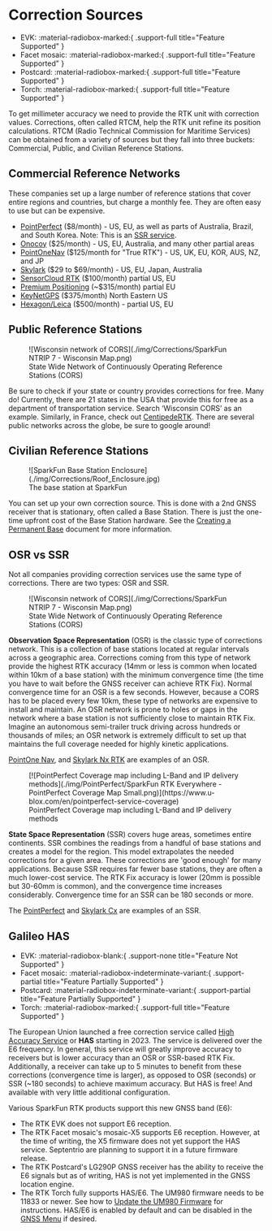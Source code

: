 # Correction Sources

<!--
Compatibility Icons
====================================================================================

:material-radiobox-marked:{ .support-full title="Feature Supported" }
:material-radiobox-indeterminate-variant:{ .support-partial title="Feature Partially Supported" }
:material-radiobox-blank:{ .support-none title="Feature Not Supported" }
-->

<div class="grid cards fill" markdown>

- EVK: :material-radiobox-marked:{ .support-full title="Feature Supported" }
- Facet mosaic: :material-radiobox-marked:{ .support-full title="Feature Supported" }
- Postcard: :material-radiobox-marked:{ .support-full title="Feature Supported" }
- Torch: :material-radiobox-marked:{ .support-full title="Feature Supported" }

</div>

To get millimeter accuracy we need to provide the RTK unit with correction values. Corrections, often called RTCM, help the RTK unit refine its position calculations. RTCM (Radio Technical Commission for Maritime Services) can be obtained from a variety of sources but they fall into three buckets: Commercial, Public, and Civilian Reference Stations.

## Commercial Reference Networks

These companies set up a large number of reference stations that cover entire regions and countries, but charge a monthly fee. They are often easy to use but can be expensive.

- [PointPerfect](https://docs.sparkfun.com/SparkFun_RTK_Everywhere_Firmware/quickstart-torch/#pointperfect-corrections) ($8/month) - US, EU, as well as parts of Australia, Brazil, and South Korea. Note: This is an [SSR service](https://docs.sparkfun.com/SparkFun_RTK_Everywhere_Firmware/correction_sources/#osr-vs-ssr).
- [Onocoy](https://console.onocoy.com/explorer) ($25/month) - US, EU, Australia, and many other partial areas
- [PointOneNav](https://app.pointonenav.com/trial?src=sparkfun) ($125/month for "True RTK") - US, UK, EU, KOR, AUS, NZ, and JP
- [Skylark](https://www.swiftnav.com/skylark) ($29 to $69/month) - US, EU, Japan, Australia
- [SensorCloud RTK](https://rtk.sensorcloud.com/pricing/) ($100/month) partial US, EU
- [Premium Positioning](https://www.premium-positioning.com) (~$315/month) partial EU
- [KeyNetGPS](https://www.keypre.com/KeynetGPS) ($375/month) North Eastern US
- [Hexagon/Leica](https://hxgnsmartnet.com/en-US) ($500/month) - partial US, EU

## Public Reference Stations

<figure markdown>
![Wisconsin network of CORS](./img/Corrections/SparkFun NTRIP 7 - Wisconsin Map.png)
<figcaption markdown>
State Wide Network of Continuously Operating Reference Stations (CORS)
</figcaption>
</figure>

Be sure to check if your state or country provides corrections for free. Many do! Currently, there are 21 states in the USA that provide this for free as a department of transportation service. Search ‘Wisconsin CORS’ as an example. Similarly, in France, check out [CentipedeRTK](https://docs.centipede.fr/). There are several public networks across the globe, be sure to google around!

## Civilian Reference Stations

<figure markdown>
![SparkFun Base Station Enclosure](./img/Corrections/Roof_Enclosure.jpg)
<figcaption markdown>
The base station at SparkFun
</figcaption>
</figure>

You can set up your own correction source. This is done with a 2nd GNSS receiver that is stationary, often called a Base Station. There is just the one-time upfront cost of the Base Station hardware. See the [Creating a Permanent Base](https://docs.sparkfun.com/SparkFun_RTK_Everywhere_Firmware/permanent_base/) document for more information.

## OSR vs SSR

Not all companies providing correction services use the same type of corrections. There are two types: OSR and SSR.

<figure markdown>
![Wisconsin network of CORS](./img/Corrections/SparkFun NTRIP 7 - Wisconsin Map.png)
<figcaption markdown>
State Wide Network of Continuously Operating Reference Stations (CORS)
</figcaption>
</figure>

**Observation Space Representation** (OSR) is the classic type of corrections network. This is a collection of base stations located at regular intervals across a geographic area. Corrections coming from this type of network provide the highest RTK accuracy (14mm or less is common when located within 10km of a base station) with the minimum convergence time (the time you have to wait before the GNSS receiver can achieve RTK Fix). Normal convergence time for an OSR is a few seconds. However, because a CORS has to be placed every few 10km, these type of networks are expensive to install and maintain. An OSR network is prone to holes or gaps in the network where a base station is not sufficiently close to maintain RTK Fix. Imagine an autonomous semi-trailer truck driving across hundreds or thousands of miles; an OSR network is extremely difficult to set up that maintains the full coverage needed for highly kinetic applications.

[PointOne Nav](https://app.pointonenav.com/trial?src=sparkfun), and [Skylark Nx RTK](https://www.swiftnav.com/products/skylark) are examples of an OSR.

<figure markdown>
[![PointPerfect Coverage map including L-Band and IP delivery methods](./img/PointPerfect/SparkFun RTK Everywhere - PointPerfect Coverage Map Small.png)](https://www.u-blox.com/en/pointperfect-service-coverage)
<figcaption markdown>
PointPerfect Coverage map including L-Band and IP delivery methods
</figcaption>
</figure>

**State Space Representation** (SSR) covers huge areas, sometimes entire continents. SSR combines the readings from a handful of base stations and creates a model for the region. This model extrapolates the needed corrections for a given area. These corrections are 'good enough' for many applications. Because SSR requires far fewer base stations, they are often a much lower-cost service. The RTK Fix accuracy is lower (20mm is possible but 30-60mm is common), and the convergence time increases considerably. Convergence time for an SSR can be 180 seconds or more.

The [PointPerfect](https://www.u-blox.com/en/pointperfect-service-coverage) and [Skylark Cx](https://www.swiftnav.com/products/skylark) are examples of an SSR.

## Galileo HAS

<!--
Compatibility Icons
====================================================================================

:material-radiobox-marked:{ .support-full title="Feature Supported" }
:material-radiobox-indeterminate-variant:{ .support-partial title="Feature Partially Supported" }
:material-radiobox-blank:{ .support-none title="Feature Not Supported" }
-->

<div class="grid cards fill" markdown>

- EVK: :material-radiobox-blank:{ .support-none title="Feature Not Supported" }
- Facet mosaic: :material-radiobox-indeterminate-variant:{ .support-partial title="Feature Partially Supported" }
- Postcard: :material-radiobox-indeterminate-variant:{ .support-partial title="Feature Partially Supported" }
- Torch: :material-radiobox-marked:{ .support-full title="Feature Supported" }

</div>

The European Union launched a free correction service called [High Accuracy Service](https://www.gsc-europa.eu/galileo/services/galileo-high-accuracy-service-has) or **HAS** starting in 2023. The service is delivered over the E6 frequency. In general, this service will greatly improve accuracy to receivers but is lower accuracy than an OSR or SSR-based RTK Fix. Additionally, a receiver can take up to 5 minutes to benefit from these corrections (convergence time is larger), as opposed to OSR (seconds) or SSR (~180 seconds) to achieve maximum accuracy. But HAS is free! And available with very little additional configuration.

Various SparkFun RTK products support this new GNSS band (E6):

* The RTK EVK does not support E6 reception.
* The RTK Facet mosaic's mosaic-X5 supports E6 reception. However, at the time of writing, the X5 firmware does not yet support the HAS service. Septentrio are planning to support it in a future firmware release.
* The RTK Postcard's LG290P GNSS receiver has the ability to receive the E6 signals but as of writing, HAS is not yet implemented in the GNSS location engine.
* The RTK Torch fully supports HAS/E6. The UM980 firmware needs to be 11833 or newer. See how to [Update the UM980 Firmware](./firmware_update_um980.md) for instructions. HAS/E6 is enabled by default and can be disabled in the [GNSS Menu](menu_gnss.md#galileo-e6-corrections) if desired.
